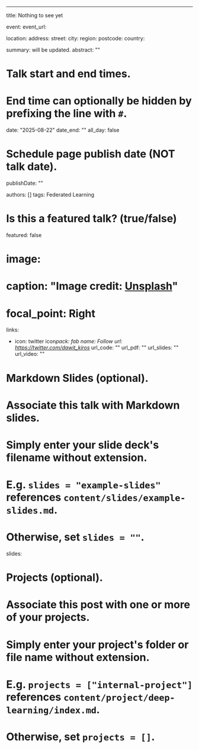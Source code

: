 ---

title: Nothing to see yet

event:
event_url:

location:
address:
street:
city:
region:
postcode:
country:

summary: will be updated.
abstract: ""

# Talk start and end times.

# End time can optionally be hidden by prefixing the line with `#`.

date: "2025-08-22"
date_end: ""
all_day: false

# Schedule page publish date (NOT talk date).

publishDate: ""

authors: []
tags: Federated Learning

# Is this a featured talk? (true/false)

featured: false

# image:

# caption: "Image credit: [**Unsplash**](https://unsplash.com/photos/bzdhc5b3Bxs)"

# focal_point: Right

links:

- icon: twitter
  icon*pack: fab
  name: Follow
  url: https://twitter.com/dawit_kiros*
  url_code: ""
  url_pdf: ""
  url_slides: ""
  url_video: ""

# Markdown Slides (optional).

# Associate this talk with Markdown slides.

# Simply enter your slide deck's filename without extension.

# E.g. `slides = "example-slides"` references `content/slides/example-slides.md`.

# Otherwise, set `slides = ""`.

slides:

# Projects (optional).

# Associate this post with one or more of your projects.

# Simply enter your project's folder or file name without extension.

# E.g. `projects = ["internal-project"]` references `content/project/deep-learning/index.md`.

# Otherwise, set `projects = []`.
